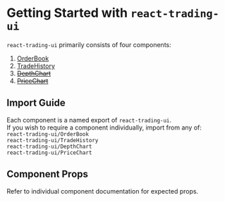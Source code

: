 # Getting Started with `react-trading-ui`
`react-trading-ui` primarily consists of four components:
1. [OrderBook](/OrderBook.md)
2. [TradeHistory](/TradeHistory.md)
3. ~~[DepthChart](/DepthChart.md)~~
4. ~~[PriceChart](/PriceChart.md)~~

## Import Guide
Each component is a named export of `react-trading-ui`.  
If you wish to require a component individually, import from any of:  
`react-trading-ui/OrderBook`  
`react-trading-ui/TradeHistory`  
`react-trading-ui/DepthChart`  
`react-trading-ui/PriceChart`  

## Component Props
Refer to individual component documentation for expected props.
